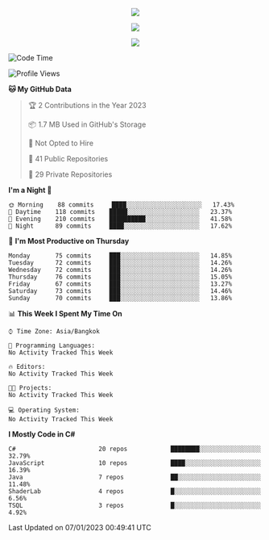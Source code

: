 <p align="center">
  <a href="say-hi.gif"> 
    <img align="center" src="say-hi.gif"/>
  </a>
</p>
<p align="center">
  <a href="https://github.com/htthinh1999">
    <img align="center" src="https://github-readme-stats-kappa-pink.vercel.app/api?username=htthinh1999&show_icons=true&count_private=true&theme=dracula"/>
  </a>
</p>
<p align="center">
  <a href="https://github.com/htthinh1999">
    <img src="https://github-readme-stats-kappa-pink.vercel.app/api/top-langs/?username=htthinh1999&layout=compact&langs_count=6&count_private=true&hide=tsql,hlsl,glsl,shaderlab&theme=dracula"/>
  </a>
</p>

<!--START_SECTION:waka-->
![Code Time](http://img.shields.io/badge/Code%20Time-0%20secs-blue)

![Profile Views](http://img.shields.io/badge/Profile%20Views-1-blue)

**🐱 My GitHub Data** 

> 🏆 2 Contributions in the Year 2023
 > 
> 📦 1.7 MB Used in GitHub's Storage 
 > 
> 🚫 Not Opted to Hire
 > 
> 📜 41 Public Repositories 
 > 
> 🔑 29 Private Repositories  
 > 
**I'm a Night 🦉** 

```text
🌞 Morning    88 commits     ████░░░░░░░░░░░░░░░░░░░░░   17.43% 
🌆 Daytime    118 commits    █████░░░░░░░░░░░░░░░░░░░░   23.37% 
🌃 Evening    210 commits    ██████████░░░░░░░░░░░░░░░   41.58% 
🌙 Night      89 commits     ████░░░░░░░░░░░░░░░░░░░░░   17.62%

```
📅 **I'm Most Productive on Thursday** 

```text
Monday       75 commits     ███░░░░░░░░░░░░░░░░░░░░░░   14.85% 
Tuesday      72 commits     ███░░░░░░░░░░░░░░░░░░░░░░   14.26% 
Wednesday    72 commits     ███░░░░░░░░░░░░░░░░░░░░░░   14.26% 
Thursday     76 commits     ███░░░░░░░░░░░░░░░░░░░░░░   15.05% 
Friday       67 commits     ███░░░░░░░░░░░░░░░░░░░░░░   13.27% 
Saturday     73 commits     ███░░░░░░░░░░░░░░░░░░░░░░   14.46% 
Sunday       70 commits     ███░░░░░░░░░░░░░░░░░░░░░░   13.86%

```


📊 **This Week I Spent My Time On** 

```text
⌚︎ Time Zone: Asia/Bangkok

💬 Programming Languages: 
No Activity Tracked This Week

🔥 Editors: 
No Activity Tracked This Week

🐱‍💻 Projects: 
No Activity Tracked This Week

💻 Operating System: 
No Activity Tracked This Week

```

**I Mostly Code in C#** 

```text
C#                       20 repos            ████████░░░░░░░░░░░░░░░░░   32.79% 
JavaScript               10 repos            ████░░░░░░░░░░░░░░░░░░░░░   16.39% 
Java                     7 repos             ██░░░░░░░░░░░░░░░░░░░░░░░   11.48% 
ShaderLab                4 repos             █░░░░░░░░░░░░░░░░░░░░░░░░   6.56% 
TSQL                     3 repos             █░░░░░░░░░░░░░░░░░░░░░░░░   4.92%

```



 Last Updated on 07/01/2023 00:49:41 UTC
<!--END_SECTION:waka-->
